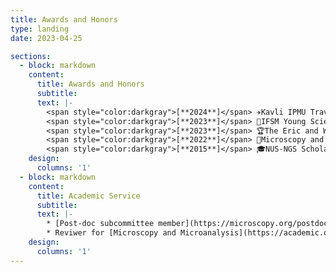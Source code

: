 ```yaml
---
title: Awards and Honors
type: landing
date: 2023-04-25

sections:
  - block: markdown
    content:
      title: Awards and Honors
      subtitle:
      text: |-
        <span style="color:darkgray">[**2024**]</span> ✈️Kavli IPMU Travel Award (AI-driven discovery in physics and astrophysics) <br/>
        <span style="color:darkgray">[**2023**]</span> 🔬IFSM Young Scientist Award (IMC20) <br/>
        <span style="color:darkgray">[**2023**]</span> 🏆The Eric and Wendy Schmidt AI in Science Fellowship <br/>
        <span style="color:darkgray">[**2022**]</span> 🏅Microscopy and Microanalysis Postdoctoral Scholar Award <br/>
        <span style="color:darkgray">[**2015**]</span> 🎓NUS-NGS Scholarship <br/>
    design:
      columns: '1'
  - block: markdown
    content:
      title: Academic Service
      subtitle:
      text: |-
        * [Post-doc subcommittee member](https://microscopy.org/postdoc-officers) at [Microscopy Society of America](https://microscopy.org/) since 2024
        * Reviwer for [Microscopy and Microanalysis](https://academic.oup.com/mam)
    design:
      columns: '1'
---
```

